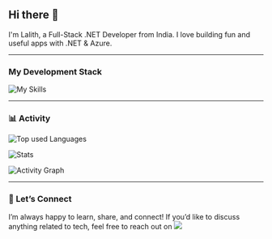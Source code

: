## Hi there 👋

I'm Lalith, a Full-Stack .NET Developer from India. I love building fun and useful apps with .NET & Azure.

---

### My Development Stack 

![My Skills](https://go-skill-icons.vercel.app/api/icons?i=cs,dotnet,postgres,mongo,azure,docker&perline=4)

---

 
### 📊 Activity

![Top used Languages](https://github-readme-stats.vercel.app/api/top-langs/?username=slalithprasad&layout=compact&theme=tokyonight)

![Stats](https://github-readme-stats.vercel.app/api?username=slalithprasad&show_icons=true&theme=tokyonight)

![Activity Graph](https://github-readme-activity-graph.vercel.app/graph?username=slalithprasad&bg_color=0d1117&color=00b4d8&line=0077b6&point=90e0ef&area=true&hide_border=true)

---

### 🤝 Let’s Connect  

I’m always happy to learn, share, and connect! If you’d like to discuss anything related to tech, feel free to reach out on [![](https://img.shields.io/badge/-LinkedIN-blue?style=flat-square&logo=linkedin&logoColor=white)](https://www.linkedin.com/in/s-lalith-prasad-4ab13b248/)
